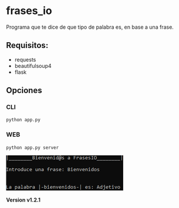 # frases_io
Programa que te dice de que tipo de palabra es, en base a una frase.

## Requisitos:

* requests
* beautifulsoup4
* flask

## Opciones

### CLI
```
python app.py
```

### WEB
```
python app.py server
```
![Foto Ejemplo](ejm.PNG)

**Version v1.2.1**
